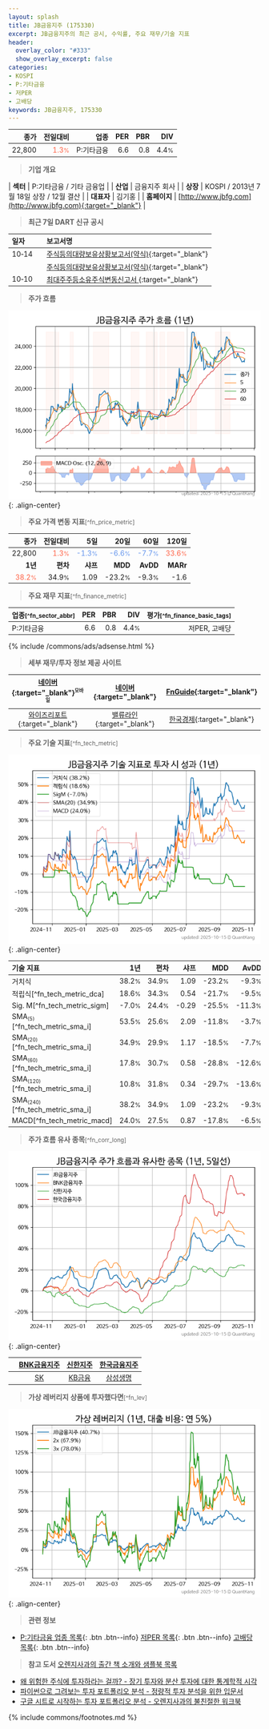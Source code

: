 ```yaml
---
layout: splash
title: JB금융지주 (175330)
excerpt: JB금융지주의 최근 공시, 수익률, 주요 재무/기술 지표
header:
  overlay_color: "#333"
  show_overlay_excerpt: false
categories:
- KOSPI
- P:기타금융
- 저PER
- 고배당
keywords: JB금융지주, 175330
---
```


| **종가** | **전일대비** | **업종** | **PER** | **PBR** | **DIV** |
| -------: | -----------: | -------: | ------: | ------: | ------: |
| 22,800 | <span style="color: tomato">1.3<small>%</small></span> | P:기타금융 | 6.6 | 0.8 | 4.4<small>%</small> |

<!-- more -->


> **기업 개요**<a id="company"></a>

| <span style="white-space:nowrap;">**섹터**</span> | P:기타금융 / 기타 금융업 |
| <span style="white-space:nowrap;">**산업**</span> | 금융지주 회사 |
| <span style="white-space:nowrap;">**상장**</span> | KOSPI / 2013년 7월 18일 상장 / 12월 결산 |
| <span style="white-space:nowrap;">**대표자**</span> | 김기홍 |
| <span style="white-space:nowrap;">**홈페이지**</span> | [http://www.jbfg.com](http://www.jbfg.com){:target="_blank"} |


> **최근 7일 DART 신규 공시**<a id="dart"></a>

| **일자** |      | **보고서명** |
| :------- | :--- | :----------- |
| 10&#x2011;14 | | [주식등의대량보유상황보고서(약식)](https://dart.fss.or.kr/dsaf001/main.do?rcpNo=20251014000126){:target="_blank"} |
|  | | [주식등의대량보유상황보고서(약식)](https://dart.fss.or.kr/dsaf001/main.do?rcpNo=20251014000026){:target="_blank"} |
| 10&#x2011;10 | | [최대주주등소유주식변동신고서              ](https://dart.fss.or.kr/dsaf001/main.do?rcpNo=20251010800441){:target="_blank"} |


> **주가 흐름**<a id="price"></a>

![175330](/stock/images/175330.png){: .align-center}


> **주요 가격 변동 지표**<small>[^fn_price_metric]</small>

| **종가** | **전일대비** | **5일** | **20일** | **60일** | **120일** |
| -------: | -----------: | ------: | -------: | -------: | --------: |
| 22,800 | <span style="color: tomato">1.3<small>%</small></span> | <span style="color: cornflowerblue">-1.3<small>%</small></span> | <span style="color: cornflowerblue">-6.6<small>%</small></span> | <span style="color: cornflowerblue">-7.7<small>%</small></span> | <span style="color: tomato">33.6<small>%</small></span> |
| **1년** | **편차** | **샤프** | **MDD** | **AvDD** | **MARr** |
| <span style="color: tomato">38.2<small>%</small></span> | 34.9<small>%</small> | 1.09 | -23.2<small>%</small> | -9.3<small>%</small> | -1.6 |


> **주요 재무 지표**<small>[^fn_finance_metric]</small>

| **업종**<small>[^fn_sector_abbr]</small> | **PER** | **PBR** | **DIV** | **평가**<small>[^fn_finance_basic_tags]</small> |
| :--------------------------------------- | ------: | ------: | ------: | ----------------------------------------------: |
| P:기타금융 | 6.6 | 0.8 | 4.4<small>%</small> | 저PER, 고배당 |



{% include /commons/ads/adsense.html %}

> **세부 재무/투자 정보 제공 사이트**

| [네이버](https://m.stock.naver.com/domestic/stock/175330/finance/summary){:target="_blank"}<sup><small>모바일</small></sup> | [네이버](https://finance.naver.com/item/coinfo.naver?code=175330){:target="_blank"} | [FnGuide](https://comp.fnguide.com/SVO2/ASP/SVD_Invest.asp?gicode=A175330&MenuYn=Y){:target="_blank"} |
| :---: | :---: | :---: |
| [와이즈리포트](https://comp.wisereport.co.kr/company/c1040001.aspx?cmp_cd=175330){:target="_blank"} | [밸류라인](https://www.valueline.co.kr/finance/summary/175330){:target="_blank"} | [한국경제](https://markets.hankyung.com/stock/175330/financial-summary){:target="_blank"} |


> **주요 기술 지표**<small>[^fn_tech_metric]</small>


![175330](/stock/images/175330_tech.png){: .align-center}

| **기술 지표** | **1년** | **편차** | **샤프** | **MDD** | **AvDD** |
| :------------ | ------: | -----------: | -------: | ------: | -------: |
| 거치식 | 38.2<small>%</small> | 34.9<small>%</small> | 1.09 | -23.2<small>%</small> | -9.3<small>%</small> |
| 적립식[^fn_tech_metric_dca] | 18.6<small>%</small> | 34.3<small>%</small> | 0.54 | -21.7<small>%</small> | -9.5<small>%</small> |
| Sig. M[^fn_tech_metric_sigm] | -7.0<small>%</small> | 24.4<small>%</small> | -0.29 | -25.5<small>%</small> | -11.3<small>%</small> |
| SMA<small><sub>(5)</sub></small>[^fn_tech_metric_sma_i] | 53.5<small>%</small> | 25.6<small>%</small> | 2.09 | -11.8<small>%</small> | -3.7<small>%</small> |
| SMA<small><sub>(20)</sub></small>[^fn_tech_metric_sma_i] | 34.9<small>%</small> | 29.9<small>%</small> | 1.17 | -18.5<small>%</small> | -7.7<small>%</small> |
| SMA<small><sub>(60)</sub></small>[^fn_tech_metric_sma_i] | 17.8<small>%</small> | 30.7<small>%</small> | 0.58 | -28.8<small>%</small> | -12.6<small>%</small> |
| SMA<small><sub>(120)</sub></small>[^fn_tech_metric_sma_i] | 10.8<small>%</small> | 31.8<small>%</small> | 0.34 | -29.7<small>%</small> | -13.6<small>%</small> |
| SMA<small><sub>(240)</sub></small>[^fn_tech_metric_sma_i] | 38.2<small>%</small> | 34.9<small>%</small> | 1.09 | -23.2<small>%</small> | -9.3<small>%</small> |
| MACD[^fn_tech_metric_macd] | 24.0<small>%</small> | 27.5<small>%</small> | 0.87 | -17.8<small>%</small> | -6.5<small>%</small> |


> **주가 흐름 유사 종목**<a id="corr"></a><small>[^fn_corr_long]</small>

![175330](/stock/images/175330_corr.png){: .align-center}

|       | [BNK금융지주](/138930/) | [신한지주](/055550/) | [한국금융지주](/071050/) |
| :---: | :------------------------------------: | :------------------------------------: | :------------------------------------: |
|       | [SK](/034730/) | [KB금융](/105560/) | [삼성생명](/032830/) |


> **가상 레버리지 상품에 투자했다면**<a id="2x"></a><small>[^fn_lev]</small>

![175330](/stock/images/175330_2x.png){: .align-center}


> **관련 정보**

- [P:기타금융 업종 목록](/stats/sector/kospi_업종_기타금융_종목/){: .btn .btn--info} [저PER 목록](/fn/fn_low_per/){: .btn .btn--info} [고배당 목록](/fn/fn_high_div/){: .btn .btn--info}

> **참고 도서** [오렌지사과의 출간 책 소개와 샘플북 목록](https://kongdori.tistory.com/691)

- [왜 위험한 주식에 투자하라는 걸까? - 장기 투자와 분산 투자에 대한 통계학적 시각](https://kongdori.tistory.com/421)
- [파이썬으로 그려보는 투자 포트폴리오 분석  - 정량적 투자 분석을 위한 입문서](https://kongdori.tistory.com/643)
- [구글 시트로 시작하는 투자 포트폴리오 분석 - 오렌지사과의 불친절한 워크북](https://kongdori.tistory.com/449)


{% include commons/footnotes.md %}
